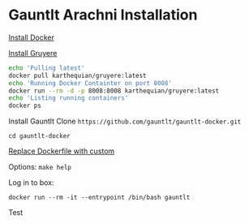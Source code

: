 # Gauntlt Arachni Installation

[Install Docker](https://dehvcurtis.github.io/Wiki/Docker/installation)

[Install Gruyere](https://github.com/dehvCurtis/Scripts/blob/master/DevSecOps/gruyere_installation.sh)

```bash
echo 'Pulling latest'
docker pull karthequian/gruyere:latest
echo 'Running Docker Containter on port 8008'
docker run --rm -d -p 8008:8008 karthequian/gruyere:latest
echo 'Listing running containers'
docker ps
```

Install Gauntlt
Clone `https://github.com/gauntlt/gauntlt-docker.git`

`cd gauntlt-docker`

[Replace Dockerfile with custom](https://github.com/dehvCurtis/Tools/blob/master/DevSecOps/Containers/Guantlt_custom/Dockerfile)

Options: `make help`

Log in to box:

`docker run --rm -it --entrypoint /bin/bash gauntlt`

Test